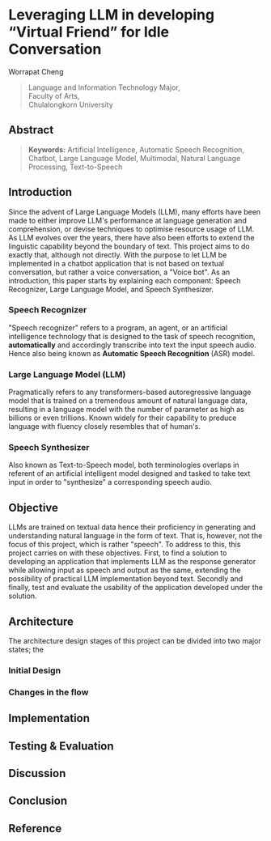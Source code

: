 # Leveraging LLM in developing “Virtual Friend” for Idle Conversation

Worrapat Cheng  
> Language and Information Technology Major,  
> Faculty of Arts,  
> Chulalongkorn University

## Abstract



> **Keywords:** Artificial Intelligence, Automatic Speech Recognition, Chatbot, Large Language Model, Multimodal, Natural Language Processing, Text-to-Speech

## Introduction

Since the advent of Large Language Models (LLM), many efforts have been made to either improve LLM's performance at language generation and comprehension, or devise techniques to optimise resource usage of LLM. As LLM evolves over the years, there have also been efforts to extend the linguistic capability beyond the boundary of text. This project aims to do exactly that, although not directly. With the purpose to let LLM be implemented in a chatbot application that is not based on textual conversation, but rather a voice conversation, a "Voice bot". As an introduction, this paper starts by explaining each component: Speech Recognizer, Large Language Model, and Speech Synthesizer.

### Speech Recognizer

"Speech recognizer" refers to a program, an agent, or an artificial intelligence technology that is designed to the task of speech recognition, **automatically** and accordingly transcribe into text the input speech audio. Hence also being known as **Automatic Speech Recognition** (ASR) model.

### Large Language Model (LLM)

Pragmatically refers to any transformers-based autoregressive language model that is trained on a tremendous amount of natural language data, resulting in a language model with the number of parameter as high as billions or even trillions. Known widely for their capability to preduce language with fluency closely resembles that of human's.

### Speech Synthesizer

Also known as Text-to-Speech model, both terminologies overlaps in referent of an artificial intelligent model designed and tasked to take text input in order to "synthesize" a corresponding speech audio. 

## Objective 

LLMs are trained on textual data hence their proficiency in generating and understanding natural language in the form of text. That is, however, not the focus of this project, which is rather "speech". To address to this, this project carries on with these objectives. First, to find a solution to developing an application that implements LLM as the response generator while allowing input as speech and output as the same, extending the possibility of practical LLM implementation beyond text. Secondly and finally, test and evaluate the usability of the application developed under the solution.

## Architecture

The architecture design stages of this project can be divided into two major states; the 

### Initial Design



### Changes in the flow

## Implementation

## Testing \& Evaluation

## Discussion

## Conclusion

## Reference
